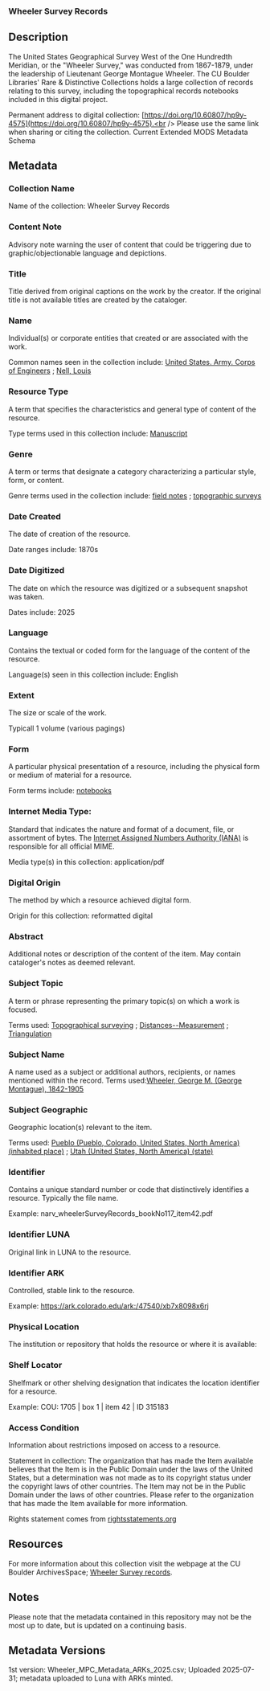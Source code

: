 ### Wheeler Survey Records
## Description
The United States Geographical Survey West of the One Hundredth Meridian, or the "Wheeler Survey," was conducted from 1867-1879, under the leadership of Lieutenant George Montague Wheeler. The CU Boulder Libraries' Rare & Distinctive Collections holds a large collection of records relating to this survey, including the topographical records notebooks included in this digital project.

Permanent address to digital collection: [https://doi.org/10.60807/hp9y-4575](https://doi.org/10.60807/hp9y-4575).<br /> 
Please use the same link when sharing or citing the collection.
Current Extended MODS Metadata Schema

## Metadata
### Collection Name
Name of the collection: Wheeler Survey Records
### Content Note
Advisory note warning the user of content that could be triggering due to graphic/objectionable language and depictions.
### Title
Title derived from original captions on the work by the creator. If the original title is not available titles are created by the cataloger.
### Name
Individual(s) or corporate entities that created or are associated with the work. 

Common names seen in the collection include: [United States. Army. Corps of Engineers](http://id.loc.gov/authorities/names/n79069640) ; [Nell, Louis](http://id.loc.gov/authorities/names/n50028440)
### Resource Type
A term that specifies the characteristics and general type of content of the resource. 

Type terms used in this collection include: [Manuscript](http://id.loc.gov/vocabulary/resourceTypes/man)
### Genre
A term or terms that designate a category characterizing a particular style, form, or content. 

Genre terms used in the collection include: [field notes](http://vocab.getty.edu/page/aat/300027201) ; [topographic surveys](http://vocab.getty.edu/page/aat/300079719)
### Date Created
The date of creation of the resource. 

Date ranges include: 1870s
### Date Digitized
The date on which the resource was digitized or a subsequent snapshot was taken. 

Dates include: 2025
### Language
Contains the textual or coded form for the language of the content of the resource. 

Language(s) seen in this collection include: English
### Extent
The size or scale of the work.

Typicall 1 volume (various pagings)
### Form
A particular physical presentation of a resource, including the physical form or medium of material for a resource. 

Form terms include: [notebooks](http://vocab.getty.edu/page/aat/300264354)
### Internet Media Type: 
Standard that indicates the nature and format of a document, file, or assortment of bytes. The [Internet Assigned Numbers Authority (IANA)](https://www.iana.org/assignments/media-types/media-types.xhtml) is responsible for all official MIME. 

Media type(s) in this collection: application/pdf
### Digital Origin
The method by which a resource achieved digital form.

 Origin for this collection: reformatted digital
### Abstract
Additional notes or description of the content of the item. May contain cataloger's notes as deemed relevant.

### Subject Topic
A term or phrase representing the primary topic(s) on which a work is focused. 

Terms used: [Topographical surveying](http://id.worldcat.org/fast/1152671) ; [Distances--Measurement](http://id.loc.gov/authorities/subjects/sh85038512) ; [Triangulation](http://id.loc.gov/authorities/subjects/sh85137410)
### Subject Name
A name used as a subject or additional authors, recipients, or names mentioned within the record.
Terms used:[Wheeler, George M. (George Montague), 1842-1905](http://id.loc.gov/authorities/names/n82159058)
### Subject Geographic
Geographic location(s) relevant to the item. 

Terms used: [Pueblo (Pueblo, Colorado, United States, North America) (inhabited place)](http://vocab.getty.edu/page/tgn/7014300) ; [Utah (United States, North America) (state)](http://vocab.getty.edu/page/tgn/7007827) 
### Identifier
Contains a unique standard number or code that distinctively identifies a resource. Typically the file name. 

Example: narv_wheelerSurveyRecords_bookNo117_item42.pdf
### Identifier LUNA	
Original link in LUNA to the resource. 
### Identifier ARK
Controlled, stable link to the resource. 

Example: https://ark.colorado.edu/ark:/47540/xb7x8098x6rj
### Physical Location
The institution or repository that holds the resource or where it is available:
### Shelf Locator
Shelfmark or other shelving designation that indicates the location identifier for a resource. 

Example: COU: 1705 | box 1 | item 42 | ID 315183 

### Access Condition
Information about restrictions imposed on access to a resource.

Statement in collection: The organization that has made the Item available believes that the Item is in the Public Domain under the laws of the United States, but a determination was not made as to its copyright status under the copyright laws of other countries. The Item may not be in the Public Domain under the laws of other countries. Please refer to the organization that has made the Item available for more information.

Rights statement comes from [rightsstatements.org](https://rightsstatements.org/page/1.0/?language=en)
## Resources
For more information about this collection visit the webpage at the CU Boulder ArchivesSpace; [Wheeler Survey records](https://archives.colorado.edu/repositories/2/resources/223).
## Notes
Please note that the metadata contained in this repository may not be the most up to date, but is updated on a continuing basis.
## Metadata Versions
1st version: Wheeler_MPC_Metadata_ARKs_2025.csv; Uploaded 2025-07-31; metadata uploaded to Luna with ARKs minted.
